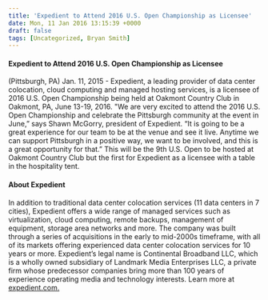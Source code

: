 ```yaml
---
title: 'Expedient to Attend 2016 U.S. Open Championship as Licensee'
date: Mon, 11 Jan 2016 13:15:39 +0000
draft: false
tags: [Uncategorized, Bryan Smith]
---
```


#### Expedient to Attend 2016 U.S. Open Championship as Licensee

(Pittsburgh, PA) Jan. 11, 2015 - Expedient, a leading provider of data center colocation, cloud computing and managed hosting services, is a licensee of 2016 U.S. Open Championship being held at Oakmont Country Club in Oakmont, PA, June 13-19, 2016. "We are very excited to attend the 2016 U.S. Open Championship and celebrate the Pittsburgh community at the event in June,” says Shawn McGorry, president of Expedient. “It is going to be a great experience for our team to be at the venue and see it live. Anytime we can support Pittsburgh in a positive way, we want to be involved, and this is a great opportunity for that.” This will be the 9th U.S. Open to be hosted at Oakmont Country Club but the first for Expedient as a licensee with a table in the hospitality tent.

#### **About Expedient**

In addition to traditional data center colocation services (11 data centers in 7 cities), Expedient offers a wide range of managed services such as virtualization, cloud computing, remote backups, management of equipment, storage area networks and more. The company was built through a series of acquisitions in the early to mid-2000s timeframe, with all of its markets offering experienced data center colocation services for 10 years or more. Expedient’s legal name is Continental Broadband LLC, which is a wholly owned subsidiary of Landmark Media Enterprises LLC, a private firm whose predecessor companies bring more than 100 years of experience operating media and technology interests. Learn more at [expedient.com.](https://www.expedient.com)